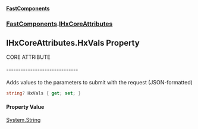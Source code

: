 #### [FastComponents](FastComponents.md 'FastComponents')
### [FastComponents](FastComponents.md 'FastComponents').[IHxCoreAttributes](FastComponents.IHxCoreAttributes.md 'FastComponents.IHxCoreAttributes')

## IHxCoreAttributes.HxVals Property

CORE ATTRIBUTE<br/>  
------------------------------<br/>  
Adds values to the parameters to submit with the request (JSON-formatted)

```csharp
string? HxVals { get; set; }
```

#### Property Value
[System.String](https://docs.microsoft.com/en-us/dotnet/api/System.String 'System.String')